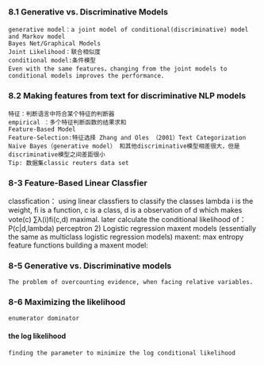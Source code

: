 ### 8.1 Generative vs. Discriminative Models
    generative model：a joint model of conditional(discriminative) model and Markov model
    Bayes Net/Graphical Models
    Joint Likelihood：联合相似度
    conditional model:条件模型
    Even with the same features，changing from the joint models to conditional models improves the performance.

### 8.2 Making features from text for discriminative NLP models
    特征：判断语言中符合某个特征的判断器
    empirical ：多个特征判断函数的结果求和
    Feature-Based Model
    Feature-Selection:特征选择 Zhang and Oles （2001）Text Categorization
    Naive Bayes（generative model） 和其他discriminative模型相差很大，但是discriminative模型之间差距很小
    Tip: 数据集classic reuters data set

### 8-3 Feature-Based Linear Classfier
classfication：
	using linear classfiers to classify the classes
	lambda i is the weight, fi is a function, c is a class, d is a observation of 
	d which makes  vote(c) ∑λ(i)fi(c,d) maximal.
	later calculate the conditional likelihood of：P(c|d,lambda)
perceptron
	2)
	Logistic regression
	maxent models (essentially the same as multiclass logistic regression models)
	maxent: max entropy
	feature functions
	building a maxent model:

### 8-5 Generative vs. Discriminative models
	The problem of overcounting evidence, when facing relative variables.

### 8-6 Maximizing the likelihood
	enumerator dominator
	
#### the log likelihood
	finding the parameter to minimize the log conditional likelihood
